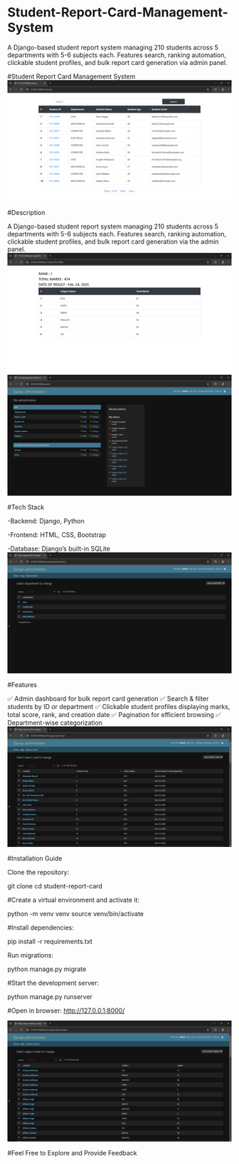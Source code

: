 # Student-Report-Card-Management-System
A Django-based student report system managing 210 students across 5 departments with 5-6 subjects each. Features search, ranking automation, clickable student profiles, and bulk report card generation via admin panel.

#Student Report Card Management System
![screenshot 1](https://github.com/jawad-zaidi-026/Student-Report-Card-Management-System/blob/main/Screenshot%202025-02-27%20211741.png)

#Description

A Django-based student report system managing 210 students across 5 departments with 5-6 subjects each. Features search, ranking automation, clickable student profiles, and bulk report card generation via the admin panel.
![screenshot 2](https://github.com/jawad-zaidi-026/Student-Report-Card-Management-System/blob/main/Screenshot%202025-02-27%20211801.png)
![Screenshot 3](https://github.com/jawad-zaidi-026/Student-Report-Card-Management-System/blob/main/Screenshot%202025-02-27%20211839.png)

#Tech Stack

-Backend: Django, Python

-Frontend: HTML, CSS, Bootstrap

-Database: Django’s built-in SQLite
![Screenshot 4](https://github.com/jawad-zaidi-026/Student-Report-Card-Management-System/blob/main/Screenshot%202025-02-27%20211854.png)

#Features

✅ Admin dashboard for bulk report card generation
✅ Search & filter students by ID or department
✅ Clickable student profiles displaying marks, total score, rank, and creation date
✅ Pagination for efficient browsing
✅ Department-wise categorization
![Screenshot 5](https://github.com/jawad-zaidi-026/Student-Report-Card-Management-System/blob/main/Screenshot%202025-02-27%20211914.png)

#Installation Guide

Clone the repository:

git clone <repo-link>
cd student-report-card

#Create a virtual environment and activate it:

python -m venv venv
source venv/bin/activate

#Install dependencies:

pip install -r requirements.txt

Run migrations:

python manage.py migrate

#Start the development server:

python manage.py runserver

#Open in browser: http://127.0.0.1:8000/


![Screenshot 6](https://github.com/jawad-zaidi-026/Student-Report-Card-Management-System/blob/main/Screenshot%202025-02-27%20212004.png)

#Feel Free to Explore and Provide Feedback
